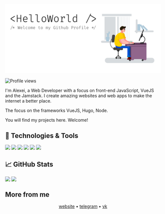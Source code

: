 [![Alex Soin - Web Developer](bg.png)](https://zencod.ru/)

![Profile views](https://gpvc.arturio.dev/alexsoin)

I'm Alexei, a Web Developer with a focus on front-end JavaScript, VueJS and the Jamstack. I create amazing websites and web apps to make the internet a better place.

The focus on the frameworks VueJS, Hugo, Node.

You will find my projects here. Welcome!

## 🔧 Technologies & Tools
![](https://img.shields.io/badge/OS-Linux-informational?style=flat&logo=linux&logoColor=white&color=2bbc8a)
![](https://img.shields.io/badge/Editor-IntelliJ_IDEA-informational?style=flat&logo=intellij-idea&logoColor=white&color=2bbc8a)
![](https://img.shields.io/badge/Code-JavaScript-informational?style=flat&logo=javascript&logoColor=white&color=2bbc8a)
![](https://img.shields.io/badge/Code-Vue-informational?style=flat&logo=vue.js&logoColor=white&color=2bbc8a)
![](https://img.shields.io/badge/Shell-Bash-informational?style=flat&logo=gnu-bash&logoColor=white&color=2bbc8a)
![](https://img.shields.io/badge/Tools-Docker-informational?style=flat&logo=docker&logoColor=white&color=2bbc8a)

## &#x1f4c8; GitHub Stats

<img align="center" src="https://github-readme-stats.vercel.app/api?username=alexsoin&show_icons=true&theme=graywhite&hide_border=true" />
<img align="center" src="https://github-readme-stats.vercel.app/api/top-langs/?username=alexsoin&hide=html&hide_border=true&theme=graywhite" />

## More from me

<p align="center">
  <a href="https://zencod.ru">website</a> •
  <a href="https://t.me/alexsoin">telegram</a> •
  <a href="https://vk.com/alexsoin">vk</a> 
</p>

